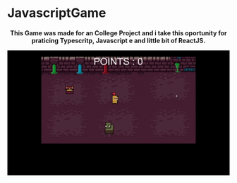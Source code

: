 # JavascriptGame

<h4 align="center">

This <b>Game</b> was made for an College Project and i take this oportunity for praticing <b>Typescritp, Javascript e and little bit of ReactJS.</b>

<img src="JSGame.gif" width="750px" />
</h4><br>





